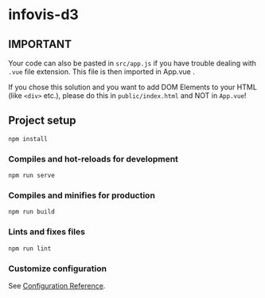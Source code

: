 # infovis-d3

## IMPORTANT
Your code can also be pasted in `src/app.js` if you have trouble dealing with `.vue` file extension.
This file is then imported in App.vue .

If you chose this solution and you want to add DOM Elements to your HTML (like `<div>` etc.), please do this in `public/index.html` and NOT in `App.vue`!

## Project setup
```
npm install
```

### Compiles and hot-reloads for development
```
npm run serve
```

### Compiles and minifies for production
```
npm run build
```

### Lints and fixes files
```
npm run lint
```

### Customize configuration
See [Configuration Reference](https://cli.vuejs.org/config/).
